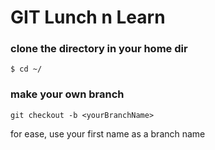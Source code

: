 # GIT Lunch n Learn 

### clone the directory in your home dir 
`$ cd ~/`

### make your own branch
`git checkout -b <yourBranchName>`

for ease, use your first name as a branch name

